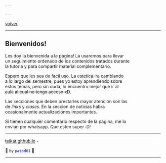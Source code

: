 ```yaml
---

---
```


<link rel="icon" href="/etc/icon.png">

[*volver*][teikat]

---

## Bienvenidos!

Les doy la bienvenida a la pagina! La usaremos para llevar <br>
un seguimiento ordenado de los contenidos tratados durante <br>
la tutoria y para compartir material complementario.

Espero que les sea de facil uso. La estetica ira cambiando <br>
a lo largo del semestre, pues yo estoy aprendiendo sobre <br>
estos temas, pero sin duda, lo encuentro mejor que ir al <br>
aula ~~al cual no tengo acceso xD~~.

Las secciones que deben prestarles mayor atencion son las <br>
de *links* y *clases*. En la seccion de noticias habra <br>
ocasionalmente actualizaciones importantes.

Si tienen cualquier comentario respecto de la pagina, me lo <br>
envian por whatsapp. Que esten super :D!

---

[teikat.github.io][teikat] - <span id="herobrine"></span>

:ghost: `by` <span style="color: blue;">`patod01`</span> :ghost:

[teikat]: https://teikat.github.io

---

<script type="text/javascript" src="/herobrine.js"></script>
